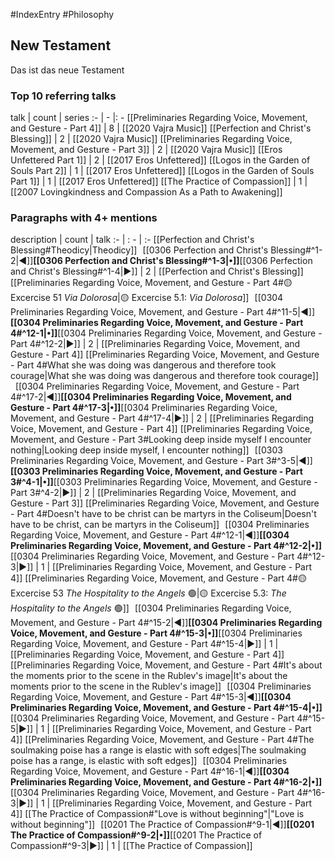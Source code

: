#IndexEntry #Philosophy

## New Testament
Das ist das neue Testament

### Top 10 referring talks
talk | count | series
:- | - |: -
[[Preliminaries Regarding Voice, Movement, and Gesture - Part 4]] | 8 | [[2020 Vajra Music]]
[[Perfection and Christ's Blessing]] | 2 | [[2020 Vajra Music]]
[[Preliminaries Regarding Voice, Movement, and Gesture - Part 3]] | 2 | [[2020 Vajra Music]]
[[Eros Unfettered Part 1]] | 2 | [[2017 Eros Unfettered]]
[[Logos in the Garden of Souls Part 2]] | 1 | [[2017 Eros Unfettered]]
[[Logos in the Garden of Souls Part 1]] | 1 | [[2017 Eros Unfettered]]
[[The Practice of Compassion]] | 1 | [[2007 Lovingkindness and Compassion As a Path to Awakening]]

### Paragraphs with 4+ mentions
description | count | talk
:- | : - | :-
[[Perfection and Christ's Blessing#Theodicy\|Theodicy]] &nbsp;&nbsp;[[0306 Perfection and Christ's Blessing#^1-2\|◀]]**[[0306 Perfection and Christ's Blessing#^1-3\|•]]**[[0306 Perfection and Christ's Blessing#^1-4\|▶]] | 2 | [[Perfection and Christ's Blessing]]
[[Preliminaries Regarding Voice, Movement, and Gesture - Part 4#🟡 Excercise 51 _Via Dolorosa_\|🟡 Excercise 5.1: _Via Dolorosa_]] &nbsp;&nbsp;[[0304 Preliminaries Regarding Voice, Movement, and Gesture - Part 4#^11-5\|◀]]**[[0304 Preliminaries Regarding Voice, Movement, and Gesture - Part 4#^12-1\|•]]**[[0304 Preliminaries Regarding Voice, Movement, and Gesture - Part 4#^12-2\|▶]] | 2 | [[Preliminaries Regarding Voice, Movement, and Gesture - Part 4]]
[[Preliminaries Regarding Voice, Movement, and Gesture - Part 4#What she was doing was dangerous and therefore took courage\|What she was doing was dangerous and therefore took courage]] &nbsp;&nbsp;[[0304 Preliminaries Regarding Voice, Movement, and Gesture - Part 4#^17-2\|◀]]**[[0304 Preliminaries Regarding Voice, Movement, and Gesture - Part 4#^17-3\|•]]**[[0304 Preliminaries Regarding Voice, Movement, and Gesture - Part 4#^17-4\|▶]] | 2 | [[Preliminaries Regarding Voice, Movement, and Gesture - Part 4]]
[[Preliminaries Regarding Voice, Movement, and Gesture - Part 3#Looking deep inside myself I encounter nothing\|Looking deep inside myself, I encounter nothing]] &nbsp;&nbsp;[[0303 Preliminaries Regarding Voice, Movement, and Gesture - Part 3#^3-5\|◀]]**[[0303 Preliminaries Regarding Voice, Movement, and Gesture - Part 3#^4-1\|•]]**[[0303 Preliminaries Regarding Voice, Movement, and Gesture - Part 3#^4-2\|▶]] | 2 | [[Preliminaries Regarding Voice, Movement, and Gesture - Part 3]]
[[Preliminaries Regarding Voice, Movement, and Gesture - Part 4#Doesn't have to be christ can be martyrs in the Coliseum\|Doesn't have to be christ, can be martyrs in the Coliseum]] &nbsp;&nbsp;[[0304 Preliminaries Regarding Voice, Movement, and Gesture - Part 4#^12-1\|◀]]**[[0304 Preliminaries Regarding Voice, Movement, and Gesture - Part 4#^12-2\|•]]**[[0304 Preliminaries Regarding Voice, Movement, and Gesture - Part 4#^12-3\|▶]] | 1 | [[Preliminaries Regarding Voice, Movement, and Gesture - Part 4]]
[[Preliminaries Regarding Voice, Movement, and Gesture - Part 4#🟡 Excercise 53 _The Hospitality to the Angels_ 🟢\|🟡 Excercise 5.3: _The Hospitality to the Angels_ 🟢]] &nbsp;&nbsp;[[0304 Preliminaries Regarding Voice, Movement, and Gesture - Part 4#^15-2\|◀]]**[[0304 Preliminaries Regarding Voice, Movement, and Gesture - Part 4#^15-3\|•]]**[[0304 Preliminaries Regarding Voice, Movement, and Gesture - Part 4#^15-4\|▶]] | 1 | [[Preliminaries Regarding Voice, Movement, and Gesture - Part 4]]
[[Preliminaries Regarding Voice, Movement, and Gesture - Part 4#It's about the moments prior to the scene in the Rublev's image\|It's about the moments prior to the scene in the Rublev's image]] &nbsp;&nbsp;[[0304 Preliminaries Regarding Voice, Movement, and Gesture - Part 4#^15-3\|◀]]**[[0304 Preliminaries Regarding Voice, Movement, and Gesture - Part 4#^15-4\|•]]**[[0304 Preliminaries Regarding Voice, Movement, and Gesture - Part 4#^15-5\|▶]] | 1 | [[Preliminaries Regarding Voice, Movement, and Gesture - Part 4]]
[[Preliminaries Regarding Voice, Movement, and Gesture - Part 4#The soulmaking poise has a range is elastic with soft edges\|The soulmaking poise has a range, is elastic with soft edges]] &nbsp;&nbsp;[[0304 Preliminaries Regarding Voice, Movement, and Gesture - Part 4#^16-1\|◀]]**[[0304 Preliminaries Regarding Voice, Movement, and Gesture - Part 4#^16-2\|•]]**[[0304 Preliminaries Regarding Voice, Movement, and Gesture - Part 4#^16-3\|▶]] | 1 | [[Preliminaries Regarding Voice, Movement, and Gesture - Part 4]]
[[The Practice of Compassion#"Love is without beginning"\|"Love is without beginning"]] &nbsp;&nbsp;[[0201 The Practice of Compassion#^9-1\|◀]]**[[0201 The Practice of Compassion#^9-2\|•]]**[[0201 The Practice of Compassion#^9-3\|▶]] | 1 | [[The Practice of Compassion]]

